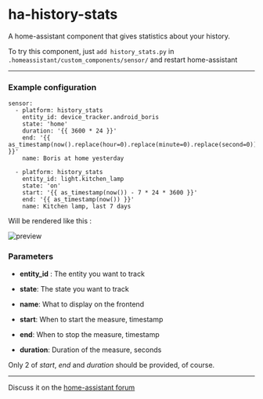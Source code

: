 # ha-history-stats
A home-assistant component that gives statistics about your history.

To try this component, just `add history_stats.py` in `.homeassistant/custom_components/sensor/` and restart home-assistant

-----------------

### Example configuration

    sensor:
      - platform: history_stats
        entity_id: device_tracker.android_boris
        state: 'home'
        duration: '{{ 3600 * 24 }}'
        end: '{{ as_timestamp(now().replace(hour=0).replace(minute=0).replace(second=0)) }}'
        name: Boris at home yesterday

      - platform: history_stats
        entity_id: light.kitchen_lamp
        state: 'on'
        start: '{{ as_timestamp(now()) - 7 * 24 * 3600 }}'
        end: '{{ as_timestamp(now()) }}'
        name: Kitchen lamp, last 7 days
        
        
Will be rendered like this :

![preview](http://i.imgur.com/t3juZql.png)
        
        
### Parameters
 

 - **entity_id** : The entity you want to track

 - **state**: The state you want to track

 - **name**: What to display on the frontend

 - **start**: When to start the measure, timestamp

 - **end**: When to stop the measure, timestamp

 - **duration**: Duration of the measure, seconds
 
Only 2 of _start_, _end_ and _duration_ should be provided, of course.

-----------------

Discuss it on the [home-assistant forum](https://community.home-assistant.io/t/history-statistics-component/10194)
